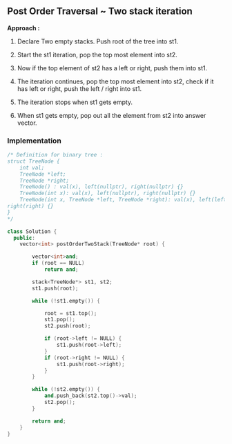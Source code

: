 ## Post Order Traversal ~ Two stack iteration

**Approach :**

1. Declare Two empty stacks. Push root of the tree into st1.

2. Start the st1 iteration, pop the top most element into st2.

3. Now if the top element of st2 has a left or right, push them into st1.

4. The iteration continues, pop the top most element into st2, check if it has left or right, push the left / right into st1.

5. The iteration stops when st1 gets empty.

6. When st1 gets empty, pop out all the element from st2 into answer vector.

### Implementation

```cpp
/* Definition for binary tree :
struct TreeNode {
    int val;
    TreeNode *left;
    TreeNode *right;
    TreeNode() : val(x), left(nullptr), right(nullptr) {}
    TreeNode(int x): val(x), left(nullptr), right(nullptr) {}
    TreeNode(int x, TreeNode *left, TreeNode *right): val(x), left(left),
right(right) {}
}
*/

class Solution {
  public:
    vector<int> postOrderTwoStack(TreeNode* root) {

        vector<int>and;
        if (root == NULL)
            return and;

        stack<TreeNode*> st1, st2;
        st1.push(root);

        while (!st1.empty()) {

            root = st1.top();
            st1.pop();
            st2.push(root);

            if (root->left != NULL) {
                st1.push(root->left);
            }
            if (root->right != NULL) {
                st1.push(root->right);
            }
        }

        while (!st2.empty()) {
            and.push_back(st2.top()->val);
            st2.pop();
        }

        return and;
    }
}
```
